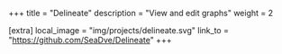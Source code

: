 +++
title = "Delineate"
description = "View and edit graphs"
weight = 2

[extra]
local_image = "img/projects/delineate.svg"
link_to = "https://github.com/SeaDve/Delineate"
+++
